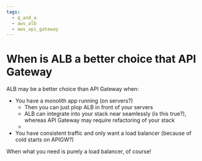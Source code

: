 ```yaml
---
tags:
  - q_and_a
  - aws_alb
  - aws_api_gateway 
---
```

# When is ALB a better choice that API Gateway

ALB may be a better choice than API Gateway when:

- You have a monolith app running (on servers?)
	- Then you can just plop ALB in front of your servers 
	- ALB can integrate into your stack near seamlessly (is this true?), whereas API Gateway may require refactoring of your stack
	- 
- You have consistent traffic and only want a load balancer (because of cold starts on APIGW?)



When what you need is purely a load balancer, of course!
